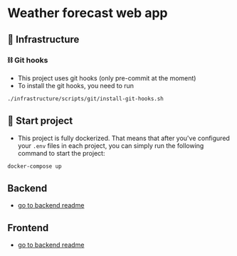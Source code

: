 # Weather forecast web app

## 🚧 Infrastructure

### ⛓ Git hooks

- This project uses git hooks (only pre-commit at the moment)
- To install the git hooks, you need to run

```bash
./infrastructure/scripts/git/install-git-hooks.sh
```

## 🚀 Start project


- This project is fully dockerized. That means that after you've configured your `.env` files in each project, you can simply run the following command to start the project:

```bash
docker-compose up
```

## Backend

- [go to backend readme](./backend/README.md)


## Frontend

- [go to backend readme](./frontend/README.md)
